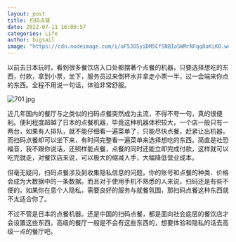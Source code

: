 ```yaml
---
layout: post
title: 扫码点餐
date: 2022-07-11 16:09:57
categories: Life
author: bigsail
image: "https://cdn.nodeimage.com/i/aF5JOSyiDM5CfSNBIo5WMrNFqq8oKiKO.webp"
---
```


以前去日本玩时，看到很多餐饮店入口处都摆著个点餐的机器，只要选择想吃的东西，付款，拿到小票，坐下，服务员过来倒杯水并拿走小票一半，过一会端来你点的东西。全程不用说一句话，体验非常舒服。

<!--![](https://ucarecdn.com/64935992-8952-4bc9-87de-8d62330718b7/701.webp)-->
![701.jpg](https://img.warn.im/v2/azdGrOp.jpeg)

近几年国内的餐厅与之类似的扫码点餐突然成为主流，不得不夸一句，真的很便利。便利程度超越了日本的点餐机器，毕竟这种机器体积较大，一个店一般只有一两台，如果有人排队，就不能仔细看一遍菜单了，只能尽快点餐，赶紧让出机器。而扫码点餐却可以坐下来，有时间完整看一遍菜单来选择想吃的东西。简直是社恐福音，我不跟你说话，还照样能点餐，点餐的同时还能立即完成付款，这样就可以吃完就走，对餐饮店来说，可以极大的缩减人手，大幅降低营业成本。

但毫无疑问，扫码点餐涉及到收集隐私信息的问题，你的账号和点餐的种类、价格会成为大数据中的一条数据。而且对于使用手机不熟悉的人来说，扫码还是有些不便的。如果你在意个人隐私，需要良好的服务与就餐氛围，那扫码点餐这种东西就不太适合你了。

不过不管是日本的点餐机器。还是中国的扫码点餐，都是面向社会底层的餐饮店才会设置这些东西，高级的餐厅一般是不会有这些东西的，想要体验和隐私的话去高级一点的餐厅吧。
